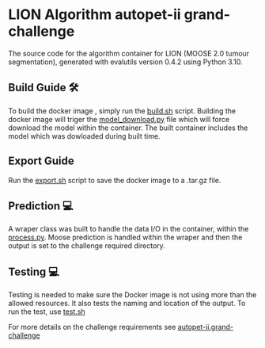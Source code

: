 # LION Algorithm autopet-ii grand-challenge

The source code for the algorithm container for
LION (MOOSE 2.0 tumour segmentation), generated with
evalutils version 0.4.2 using Python 3.10.

## Build Guide 🛠️
To build the docker image , simply run the [build.sh](https://github.com/zax0s/AutoPET2_LION/blob/main/build.sh) script. 
Building the docker image will triger the [model_download.py](https://github.com/zax0s/AutoPET2_LION/blob/main/model_download.py) file which will force download the model within the container. 
The built container includes the model which was dowloaded during built time. 

## Export Guide 
Run the [export.sh](https://github.com/zax0s/AutoPET2_LION/blob/main/export.sh) script to save the docker image to a .tar.gz file. 

## Prediction :computer: 
A wraper class was built to handle the data I/O in the container, within the [process.py](https://github.com/zax0s/AutoPET2_LION/blob/main/process.py).
Moose prediction is handled within the wraper and then the output is set to the challenge required directory. 

## Testing :computer: 
Testing is needed to make sure the Docker image is not using more than the allowed resources. 
It also tests the naming and location of the output. 
To run the test, use [test.sh](https://github.com/zax0s/AutoPET2_LION/blob/main/test.sh)

For more details on the challenge requirements see [autopet-ii.grand-challenge](https://autopet-ii.grand-challenge.org/submission)




